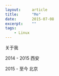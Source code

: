 ```yaml
---
layout:     article
title:      "Me"
date:       2015-07-08
excerpt:    ""
tags:
    - Linux
---
```

关于我
<!-- more -->

2014 - 2015  西安

2015 - 至今   北京
